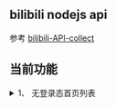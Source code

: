 ## bilibili nodejs api

参考 [bilibili-API-collect](https://github.com/SocialSisterYi/bilibili-API-collect)

## 当前功能

<details>
<summary> 1、 无登录态首页列表</summary>

| url      | `/visit/getList` |
| -------- | ---------------- |
| method   | `get`            |
| params   | 以下均为参数     |
| platform | "mobile" / "pc"  |

</details>
